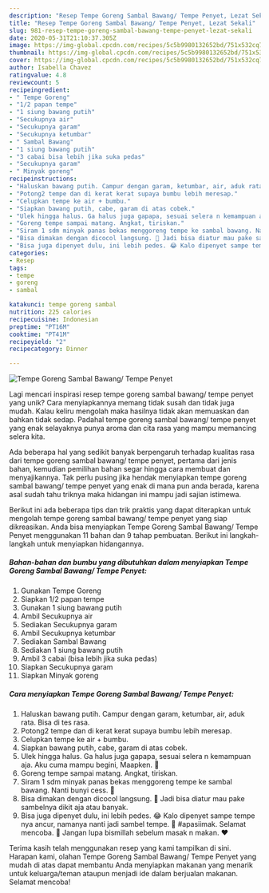 ```yaml
---
description: "Resep Tempe Goreng Sambal Bawang/ Tempe Penyet, Lezat Sekali"
title: "Resep Tempe Goreng Sambal Bawang/ Tempe Penyet, Lezat Sekali"
slug: 981-resep-tempe-goreng-sambal-bawang-tempe-penyet-lezat-sekali
date: 2020-05-31T21:10:37.305Z
image: https://img-global.cpcdn.com/recipes/5c5b9980132652bd/751x532cq70/tempe-goreng-sambal-bawang-tempe-penyet-foto-resep-utama.jpg
thumbnail: https://img-global.cpcdn.com/recipes/5c5b9980132652bd/751x532cq70/tempe-goreng-sambal-bawang-tempe-penyet-foto-resep-utama.jpg
cover: https://img-global.cpcdn.com/recipes/5c5b9980132652bd/751x532cq70/tempe-goreng-sambal-bawang-tempe-penyet-foto-resep-utama.jpg
author: Isabella Chavez
ratingvalue: 4.8
reviewcount: 5
recipeingredient:
- " Tempe Goreng"
- "1/2 papan tempe"
- "1 siung bawang putih"
- "Secukupnya air"
- "Secukupnya garam"
- "Secukupnya ketumbar"
- " Sambal Bawang"
- "1 siung bawang putih"
- "3 cabai bisa lebih jika suka pedas"
- "Secukupnya garam"
- " Minyak goreng"
recipeinstructions:
- "Haluskan bawang putih. Campur dengan garam, ketumbar, air, aduk rata. Bisa di tes rasa."
- "Potong2 tempe dan di kerat kerat supaya bumbu lebih meresap."
- "Celupkan tempe ke air + bumbu."
- "Siapkan bawang putih, cabe, garam di atas cobek."
- "Ulek hingga halus. Ga halus juga gapapa, sesuai selera n kemampuan aja. Aku cuma mampu begini, Maapken. 🤧"
- "Goreng tempe sampai matang. Angkat, tiriskan."
- "Siram 1 sdm minyak panas bekas menggoreng tempe ke sambal bawang. Nanti bunyi cess. 🤤"
- "Bisa dimakan dengan dicocol langsung. 🤗 Jadi bisa diatur mau pake sambelnya dikit aja atau banyak."
- "Bisa juga dipenyet dulu, ini lebih pedes. 😂 Kalo dipenyet sampe tempe nya ancur, namanya nanti jadi sambel tempe. 🤣 #apasiimak. Selamat mencoba. 🤗 Jangan lupa bismillah sebelum masak n makan. ♥️"
categories:
- Resep
tags:
- tempe
- goreng
- sambal

katakunci: tempe goreng sambal 
nutrition: 225 calories
recipecuisine: Indonesian
preptime: "PT16M"
cooktime: "PT41M"
recipeyield: "2"
recipecategory: Dinner

---
```



![Tempe Goreng Sambal Bawang/ Tempe Penyet](https://img-global.cpcdn.com/recipes/5c5b9980132652bd/751x532cq70/tempe-goreng-sambal-bawang-tempe-penyet-foto-resep-utama.jpg)

Lagi mencari inspirasi resep tempe goreng sambal bawang/ tempe penyet yang unik? Cara menyiapkannya memang tidak susah dan tidak juga mudah. Kalau keliru mengolah maka hasilnya tidak akan memuaskan dan bahkan tidak sedap. Padahal tempe goreng sambal bawang/ tempe penyet yang enak selayaknya punya aroma dan cita rasa yang mampu memancing selera kita.



Ada beberapa hal yang sedikit banyak berpengaruh terhadap kualitas rasa dari tempe goreng sambal bawang/ tempe penyet, pertama dari jenis bahan, kemudian pemilihan bahan segar hingga cara membuat dan menyajikannya. Tak perlu pusing jika hendak menyiapkan tempe goreng sambal bawang/ tempe penyet yang enak di mana pun anda berada, karena asal sudah tahu triknya maka hidangan ini mampu jadi sajian istimewa.


Berikut ini ada beberapa tips dan trik praktis yang dapat diterapkan untuk mengolah tempe goreng sambal bawang/ tempe penyet yang siap dikreasikan. Anda bisa menyiapkan Tempe Goreng Sambal Bawang/ Tempe Penyet menggunakan 11 bahan dan 9 tahap pembuatan. Berikut ini langkah-langkah untuk menyiapkan hidangannya.

<!--inarticleads1-->

##### Bahan-bahan dan bumbu yang dibutuhkan dalam menyiapkan Tempe Goreng Sambal Bawang/ Tempe Penyet:

1. Gunakan  Tempe Goreng
1. Siapkan 1/2 papan tempe
1. Gunakan 1 siung bawang putih
1. Ambil Secukupnya air
1. Sediakan Secukupnya garam
1. Ambil Secukupnya ketumbar
1. Sediakan  Sambal Bawang
1. Sediakan 1 siung bawang putih
1. Ambil 3 cabai (bisa lebih jika suka pedas)
1. Siapkan Secukupnya garam
1. Siapkan  Minyak goreng




<!--inarticleads2-->

##### Cara menyiapkan Tempe Goreng Sambal Bawang/ Tempe Penyet:

1. Haluskan bawang putih. Campur dengan garam, ketumbar, air, aduk rata. Bisa di tes rasa.
1. Potong2 tempe dan di kerat kerat supaya bumbu lebih meresap.
1. Celupkan tempe ke air + bumbu.
1. Siapkan bawang putih, cabe, garam di atas cobek.
1. Ulek hingga halus. Ga halus juga gapapa, sesuai selera n kemampuan aja. Aku cuma mampu begini, Maapken. 🤧
1. Goreng tempe sampai matang. Angkat, tiriskan.
1. Siram 1 sdm minyak panas bekas menggoreng tempe ke sambal bawang. Nanti bunyi cess. 🤤
1. Bisa dimakan dengan dicocol langsung. 🤗 Jadi bisa diatur mau pake sambelnya dikit aja atau banyak.
1. Bisa juga dipenyet dulu, ini lebih pedes. 😂 Kalo dipenyet sampe tempe nya ancur, namanya nanti jadi sambel tempe. 🤣 #apasiimak. Selamat mencoba. 🤗 Jangan lupa bismillah sebelum masak n makan. ♥️




Terima kasih telah menggunakan resep yang kami tampilkan di sini. Harapan kami, olahan Tempe Goreng Sambal Bawang/ Tempe Penyet yang mudah di atas dapat membantu Anda menyiapkan makanan yang menarik untuk keluarga/teman ataupun menjadi ide dalam berjualan makanan. Selamat mencoba!
